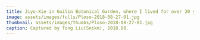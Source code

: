 ```yaml
---
title: Jiyu-Xie in Guilin Botonical Garden, where I lived for over 20 years.
image: assets/images/fulls/Ploso-2018-08-27-01.jpg
thumbnail: assets/images/thumbs/Ploso-2018-08-27-01.jpg
caption: Captured by Tong Liu(Snikm), 2018.08.
---
```

